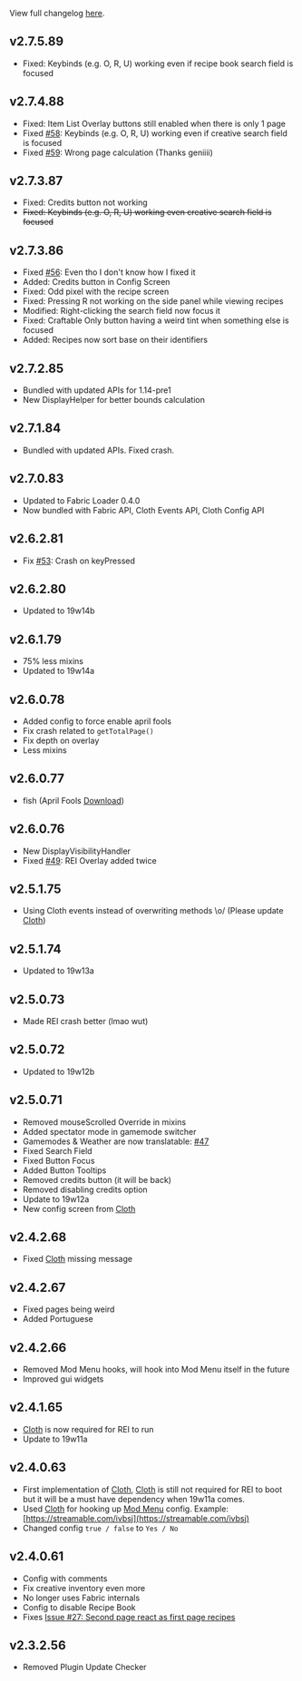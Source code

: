 View full changelog [here](https://github.com/shedaniel/RoughlyEnoughItems/blob/1.14/CHANGELOG.md).
## v2.7.5.89
- Fixed: Keybinds (e.g. O, R, U) working even if recipe book search field is focused
## v2.7.4.88
- Fixed: Item List Overlay buttons still enabled when there is only 1 page
- Fixed [#58](https://github.com/shedaniel/RoughlyEnoughItems/issues/58): Keybinds (e.g. O, R, U) working even if creative search field is focused
- Fixed [#59](https://github.com/shedaniel/RoughlyEnoughItems/issues/59): Wrong page calculation (Thanks geniiii)
## v2.7.3.87
- Fixed: Credits button not working
- ~~Fixed: Keybinds (e.g. O, R, U) working even creative search field is focused~~
## v2.7.3.86
- Fixed [#56](https://github.com/shedaniel/RoughlyEnoughItems/issues/56): Even tho I don't know how I fixed it
- Added: Credits button in Config Screen
- Fixed: Odd pixel with the recipe screen
- Fixed: Pressing R not working on the side panel while viewing recipes
- Modified: Right-clicking the search field now focus it
- Fixed: Craftable Only button having a weird tint when something else is focused
- Added: Recipes now sort base on their identifiers
## v2.7.2.85
- Bundled with updated APIs for 1.14-pre1
- New DisplayHelper for better bounds calculation
## v2.7.1.84
- Bundled with updated APIs. Fixed crash.
## v2.7.0.83
- Updated to Fabric Loader 0.4.0
- Now bundled with Fabric API, Cloth Events API, Cloth Config API
## v2.6.2.81
- Fix [#53](https://github.com/shedaniel/RoughlyEnoughItems/issues/53): Crash on keyPressed
## v2.6.2.80
- Updated to 19w14b
## v2.6.1.79
- 75% less mixins
- Updated to 19w14a
## v2.6.0.78
- Added config to force enable april fools
- Fix crash related to `getTotalPage()`
- Fix depth on overlay
- Less mixins
## v2.6.0.77
- fish (April Fools [Download](https://minecraft.curseforge.com/projects/roughly-enough-items/files/2693786))
## v2.6.0.76
- New DisplayVisibilityHandler
- Fixed [#49](https://github.com/shedaniel/RoughlyEnoughItems/issues/49): REI Overlay added twice
## v2.5.1.75
- Using Cloth events instead of overwriting methods \o/ (Please update [Cloth](https://minecraft.curseforge.com/projects/cloth))
## v2.5.1.74
- Updated to 19w13a
## v2.5.0.73
- Made REI crash better (lmao wut)
## v2.5.0.72
- Updated to 19w12b
## v2.5.0.71
- Removed mouseScrolled Override in mixins
- Added spectator mode in gamemode switcher
- Gamemodes & Weather are now translatable: [#47](https://github.com/shedaniel/RoughlyEnoughItems/issues/47)
- Fixed Search Field
- Fixed Button Focus
- Added Button Tooltips
- Removed credits button (it will be back)
- Removed disabling credits option
- Update to 19w12a
- New config screen from [Cloth](https://minecraft.curseforge.com/projects/cloth)
## v2.4.2.68
- Fixed [Cloth](https://minecraft.curseforge.com/projects/cloth) missing message
## v2.4.2.67
- Fixed pages being weird
- Added Portuguese
## v2.4.2.66
- Removed Mod Menu hooks, will hook into Mod Menu itself in the future
- Improved gui widgets
## v2.4.1.65
- [Cloth](https://minecraft.curseforge.com/projects/cloth) is now required for REI to run
- Update to 19w11a
## v2.4.0.63
- First implementation of [Cloth](https://minecraft.curseforge.com/projects/cloth), [Cloth](https://minecraft.curseforge.com/projects/cloth) is still not required for REI to boot but it will be a must have dependency when 19w11a comes.
- Used [Cloth](https://minecraft.curseforge.com/projects/cloth) for hooking up [Mod Menu](https://minecraft.curseforge.com/projects/modmenu/) config. Example: [https://streamable.com/ivbsj](https://streamable.com/ivbsj)
- Changed config `true / false` to `Yes / No`
## v2.4.0.61
- Config with comments
- Fix creative inventory even more
- No longer uses Fabric internals
- Config to disable Recipe Book
- Fixes [Issue #27: Second page react as first page recipes](https://github.com/shedaniel/RoughlyEnoughItems/issues/27)
## v2.3.2.56
- Removed Plugin Update Checker
